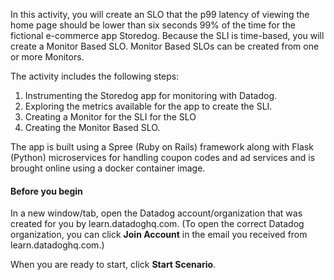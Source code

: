 In this activity, you will create an SLO that the p99 latency of viewing the home page should be lower than six seconds 99% of the time for the fictional e-commerce app Storedog. Because the SLI is time-based, you will create a Monitor Based SLO. Monitor Based SLOs can be created from one or more Monitors. 

The activity includes the following steps:
1. Instrumenting the Storedog app for monitoring with Datadog.
2. Exploring the metrics available for the app to create the SLI. 
3. Creating a Monitor for the SLI for the SLO
4. Creating the Monitor Based SLO.

The app is built using a Spree (Ruby on Rails) framework along with Flask (Python) microservices for handling coupon codes and ad services and is brought online using a docker container image.

#### Before you begin
In a new window/tab, open the Datadog account/organization that was created for you by learn.datadoghq.com. (To open the correct Datadog organization, you can click **Join Account** in the email you received from learn.datadoghq.com.)

When you are ready to start, click **Start Scenario**.